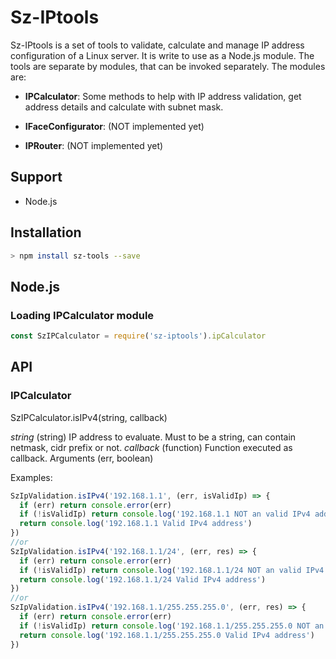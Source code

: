 # Sz-IPtools

Sz-IPtools is a set of tools to validate, calculate and manage IP address configuration of a Linux server. It is write to use as a Node.js module. The tools are separate by modules, that can be invoked separately. The modules are:

 * <b>IPCalculator</b>: Some methods to help with IP address validation, get address details and calculate with subnet mask.

 * <b>IFaceConfigurator</b>: (NOT implemented yet)

 * <b>IPRouter</b>: (NOT implemented yet)

## Support

 * Node.js
 
## Installation

```sh
> npm install sz-tools --save
```

## Node.js

 ### Loading IPCalculator module
 ```javascript
 const SzIPCalculator = require('sz-iptools').ipCalculator
 ```

## API

### IPCalculator

SzIPCalculator.isIPv4(string, callback)

*string* (string) IP address to evaluate. Must to be a string, can contain netmask, cidr prefix or not.
*callback* (function) Function executed as callback. Arguments (err, boolean)

Examples:
```javascript
SzIpValidation.isIPv4('192.168.1.1', (err, isValidIp) => {
  if (err) return console.error(err)
  if (!isValidIp) return console.log('192.168.1.1 NOT an valid IPv4 address')
  return console.log('192.168.1.1 Valid IPv4 address')
})
//or
SzIpValidation.isIPv4('192.168.1.1/24', (err, res) => {
  if (err) return console.error(err)
  if (!isValidIp) return console.log('192.168.1.1/24 NOT an valid IPv4 address')
  return console.log('192.168.1.1/24 Valid IPv4 address')
})
//or
SzIpValidation.isIPv4('192.168.1.1/255.255.255.0', (err, res) => {
  if (err) return console.error(err)
  if (!isValidIp) return console.log('192.168.1.1/255.255.255.0 NOT an valid IPv4 address')
  return console.log('192.168.1.1/255.255.255.0 Valid IPv4 address')
})
```
